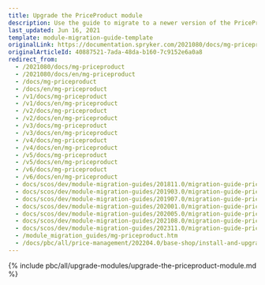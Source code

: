 ```yaml
---
title: Upgrade the PriceProduct module
description: Use the guide to migrate to a newer version of the PriceProduct module within your Spryker based projects.
last_updated: Jun 16, 2021
template: module-migration-guide-template
originalLink: https://documentation.spryker.com/2021080/docs/mg-priceproduct
originalArticleId: 40887521-7ada-48da-b160-7c9152e6a0a8
redirect_from:
  - /2021080/docs/mg-priceproduct
  - /2021080/docs/en/mg-priceproduct
  - /docs/mg-priceproduct
  - /docs/en/mg-priceproduct
  - /v1/docs/mg-priceproduct
  - /v1/docs/en/mg-priceproduct
  - /v2/docs/mg-priceproduct
  - /v2/docs/en/mg-priceproduct
  - /v3/docs/mg-priceproduct
  - /v3/docs/en/mg-priceproduct
  - /v4/docs/mg-priceproduct
  - /v4/docs/en/mg-priceproduct
  - /v5/docs/mg-priceproduct
  - /v5/docs/en/mg-priceproduct
  - /v6/docs/mg-priceproduct
  - /v6/docs/en/mg-priceproduct
  - docs/scos/dev/module-migration-guides/201811.0/migration-guide-priceproduct.html
  - docs/scos/dev/module-migration-guides/201903.0/migration-guide-priceproduct.html
  - docs/scos/dev/module-migration-guides/201907.0/migration-guide-priceproduct.html
  - docs/scos/dev/module-migration-guides/202001.0/migration-guide-priceproduct.html
  - docs/scos/dev/module-migration-guides/202005.0/migration-guide-priceproduct.html
  - docs/scos/dev/module-migration-guides/202108.0/migration-guide-priceproduct.html
  - docs/scos/dev/module-migration-guides/202311.0/migration-guide-priceproduct.html
  - /module_migration_guides/mg-priceproduct.htm
  - /docs/pbc/all/price-management/202204.0/base-shop/install-and-upgrade/upgrade-modules/upgrade-the-priceproduct-module.html
---
```


{% include pbc/all/upgrade-modules/upgrade-the-priceproduct-module.md %} <!-- To edit, see /_includes/pbc/all/upgrade-modules/upgrade-the-priceproduct-module.md -->
